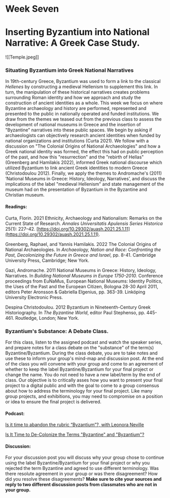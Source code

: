 # Week Seven
# Inserting Byzantium into National Narrative: A Greek Case Study.

![[Temple.jpeg]]

### Situating Byzantium into Greek National Narratives

In 19th-century Greece, Byzantium was used to form a link to the classical *Hellenes* by constructing a medieval Hellenism to supplement this link. In turn, the manipulation of these historical narratives creates problems surrounding Roman identity and how we approach and study the construction of ancient identities as a whole. This week we focus on where Byzantine archaeology and history are performed, represented and presented to the public in nationally operated and funded institutions.  We draw from the themes we teased out from the previous class to assess the development of national museums in Greece and the insertion of "Byzantine" narratives into these public spaces. We begin by asking if archaeologists can objectively research ancient identities when funded by national organizations and institutions (Curta 2021). We follow with a discussion on "The Colonial Origins of National Archaeologies" and how a Greek national identity was formed, the effect this had on public perception of the past, and how this "resurrection" and the "rebirth of Hellas" (Greenberg and Hamilakis 2022), informed Greek national discourse which utilized Byzantium to link ancient Greek identities to modern Greece (Christodoulou 2012).  Finally, we apply the themes to Andromache's (2011) ‘National Museums in Greece: History, Ideology, Narratives’, and discuss the implications of the label "medieval Hellenism" and state management of the museum had on the presentation of Byzantium in the Byzantine and Christian museum. 

#### Readings:

Curta, Florin. 2021   Ethnicity, Archaeology and Nationalism: Remarks on the Current State of Research. _Annales Universitatis Apulensis Series Historica_ 25(1): 227–42. [https://doi.org/10.29302/auash.2021.25.1.11](https://doi.org/10.29302/auash.2021.25.1.11).

Greenberg, Raphael, and Yannis Hamilakis. 2022   The Colonial Origins of National Archaeologies. In _Archaeology, Nation and Race: Confronting the Past, Decolonizing the Future in Greece and Israel_, pp. 8-41. Cambridge University Press, Cambridge; New York.

Gazi, Andromache. 2011   National Museums in Greece: History, Ideology, Narratives. In *Building National Museums in Europe 1750-2010.* Conference proceedings from EuNaMus, European National Museums: Identity Politics, the Uses of the Past and the European Citizen, Bologna 28-30 April 2011, editors Peter Aronsson & Gabriella Elgenius, pp. 363-39. Linköping University Electronic Press. 

Despina Christodoulou. 2012   Byzantium in Nineteenth-Century Greek Historiography. In *The Byzantine World*, editor Paul Stephenso, pp. 445-461.  Routledge, London; New York.

### Byzantium's Substance: A Debate Class.

For this class, listen to the assigned podcast and watch the speaker series, and prepare notes for a class debate on the "substance" of the term(s) Byzantine/Byzantium. During the class debate, you are to take notes and use these to inform your group's mind-map and discussion post. At the end of the class you will convene with your group and come to an agreement of whether to keep the label Byzantine/Byzantium for your final project or change the name. You do not need to have a new label/term by the end of class. Our objective is to critically asses how you want to present your final project to a digital public and with the goal to come to a group consensus about how to address the terminology for your final project. Like many group projects, and exhibitions, you may need to compromise on a position or idea to ensure the final project is delivered. 

#### Podcast:
[Is it time to abandon the rubric “Byzantium”?, with Leonora Neville](https://byzantiumandfriends.podbean.com/e/43-is-it-time-to-abandon-the-rubric-byzantium-with-leonora-neville/) 

[Is It Time to De-Colonize the Terms "Byzantine" and "Byzantium"?](https://www.youtube.com/watch?v=oMIwE3DoU3U&list=PLkocuYd2ADmhdt3emdhs-7V_IGV1BjthL)


#### Discussion:
For your discussion post you will discuss why your group chose to continue using the label Byzantine/Byzantium for your final project or why you rejected the term Byzantine and agreed to use different terminology.  Was there resolute agreement in your group or was there disagreement? How did you resolve these disagreements? 
**Make sure to cite your sources and reply to two different discussion posts from classmates who are not in your group.** 
